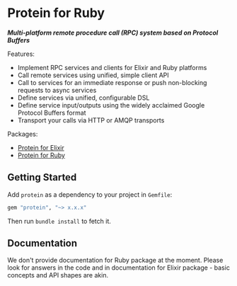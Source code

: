 # Protein for Ruby

***Multi-platform remote procedure call (RPC) system based on Protocol Buffers***

Features:

- Implement RPC services and clients for Elixir and Ruby platforms
- Call remote services using unified, simple client API
- Call to services for an immediate response or push non-blocking requests to async services
- Define services via unified, configurable DSL
- Define service input/outputs using the widely acclaimed Google Protocol Buffers format
- Transport your calls via HTTP or AMQP transports

Packages:

- [Protein for Elixir](http://github.com/surgeventures/protein-elixir)
- [Protein for Ruby](http://github.com/surgeventures/protein-ruby)

## Getting Started

Add `protein` as a dependency to your project in `Gemfile`:

```elixir
gem "protein", "~> x.x.x"
```

Then run `bundle install` to fetch it.

## Documentation

We don't provide documentation for Ruby package at the moment. Please look for answers in the code
and in documentation for Elixir package - basic concepts and API shapes are akin.
